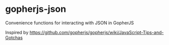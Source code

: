 # gopherjs-json
Convenience functions for interacting with JSON in GopherJS

Inspired by https://github.com/gopherjs/gopherjs/wiki/JavaScript-Tips-and-Gotchas
